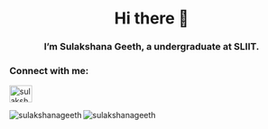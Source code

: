 <h1 align="center">Hi there 👋</h1>
<h3 align="center">I’m Sulakshana Geeth, a undergraduate at SLIIT.</h3>

<h3 align="left">Connect with me:</h3>
<p align="left">
<a href="https://www.linkedin.com/in/sulakshana-geeth-b72585225/" target="blank"><img align="center" src="https://raw.githubusercontent.com/rahuldkjain/github-profile-readme-generator/master/src/images/icons/Social/linked-in-alt.svg" alt="sulakshana geeth" height="30" width="40" /></a>
</p>

<p><img align="left" src="https://github-readme-stats.vercel.app/api/top-langs?username=sulakshanageeth&show_icons=true&locale=en&layout=compact" alt="sulakshanageeth" /></p>

<p>&nbsp;<img align="left" src="https://github-readme-stats.vercel.app/api?username=sulakshanageeth&show_icons=true&locale=en" alt="sulakshanageeth" /></p>
